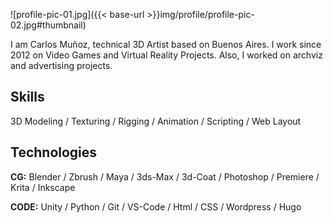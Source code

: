 
![profile-pic-01.jpg]({{< base-url >}}img/profile/profile-pic-02.jpg#thumbnail) 

I am Carlos Muñoz, technical 3D Artist based on Buenos Aires. I work since 2012 on Video Games and Virtual Reality Projects. Also, I worked on archviz and advertising projects.

## Skills
3D Modeling / Texturing / Rigging / Animation / Scripting / Web Layout

## Technologies
**CG:** Blender / Zbrush / Maya / 3ds-Max / 3d-Coat / Photoshop / Premiere / Krita / Inkscape 

**CODE:** Unity / Python / Git / VS-Code / Html / CSS / Wordpress / Hugo